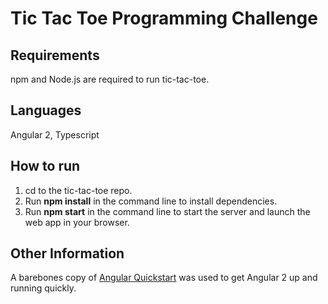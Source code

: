 # Tic Tac Toe Programming Challenge #

## Requirements ##
npm and Node.js are required to run tic-tac-toe.


## Languages ##
Angular 2, Typescript

## How to run ##
1. cd to the tic-tac-toe repo.
2. Run **npm install** in the command line to install dependencies.
3. Run **npm start** in the command line to start the server and launch the web app in your browser.


## Other Information ##
A barebones copy of [Angular Quickstart](https://github.com/angular/quickstart) was used to get Angular 2 up and running quickly.